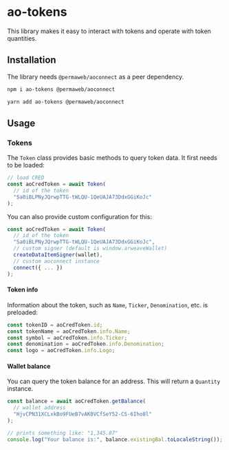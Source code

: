 # ao-tokens

This library makes it easy to interact with tokens and operate with token quantities.

## Installation

The library needs `@permaweb/aoconnect` as a peer dependency.

```sh
npm i ao-tokens @permaweb/aoconnect
```

```sh
yarn add ao-tokens @permaweb/aoconnect
```

## Usage

### Tokens

The `Token` class provides basic methods to query token data. It first needs to be loaded:

```ts
// load CRED
const aoCredToken = await Token(
  // id of the token
  "Sa0iBLPNyJQrwpTTG-tWLQU-1QeUAJA73DdxGGiKoJc"
);
```

You can also provide custom configuration for this:

```ts
const aoCredToken = await Token(
  // id of the token
  "Sa0iBLPNyJQrwpTTG-tWLQU-1QeUAJA73DdxGGiKoJc",
  // custom signer (default is window.arweaveWallet)
  createDataItemSigner(wallet),
  // custom aoconnect instance
  connect({ ... })
);
```

#### Token info

Information about the token, such as `Name`, `Ticker`, `Denomination`, etc. is preloaded:

```ts
const tokenID = aoCredToken.id;
const tokenName = aoCredToken.info.Name;
const symbol = aoCredToken.info.Ticker;
const denomination = aoCredToken.info.Denomination;
const logo = aoCredToken.info.Logo;
```

#### Wallet balance

You can query the token balance for an address. This will return a `Quantity` instance.

```ts
const balance = await aoCredToken.getBalance(
  // wallet address
  "HjvCPN31XCLxkBo9FUeB7vAK0VCfSeY52-CS-6Iho8l"
);

// prints something like: "1,345.87"
console.log("Your balance is:", balance.existingBal.toLocaleString());
```

